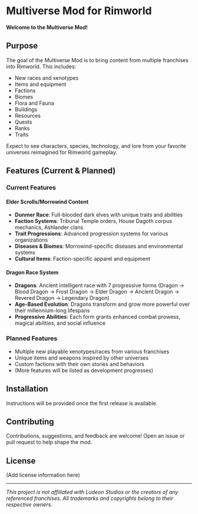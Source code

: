 # Multiverse Mod for Rimworld

**Welcome to the Multiverse Mod!**

## Purpose

The goal of the Multiverse Mod is to bring content from multiple franchises into Rimworld. This includes:

- New races and xenotypes
- Items and equipment
- Factions
- Biomes
- Flora and Fauna
- Buildings
- Resources
- Quests
- Ranks
- Traits

Expect to see characters, species, technology, and lore from your favorite universes reimagined for Rimworld gameplay.

## Features (Current & Planned)

### Current Features

#### Elder Scrolls/Morrowind Content
- **Dunmer Race**: Full-blooded dark elves with unique traits and abilities
- **Faction Systems**: Tribunal Temple orders, House Dagoth corpus mechanics, Ashlander clans
- **Trait Progressions**: Advanced progression systems for various organizations
- **Diseases & Biomes**: Morrowind-specific diseases and environmental systems
- **Cultural Items**: Faction-specific apparel and equipment

#### Dragon Race System  
- **Dragons**: Ancient intelligent race with 7 progressive forms (Dragon → Blood Dragon → Frost Dragon → Elder Dragon → Ancient Dragon → Revered Dragon → Legendary Dragon)
- **Age-Based Evolution**: Dragons transform and grow more powerful over their millennium-long lifespans
- **Progressive Abilities**: Each form grants enhanced combat prowess, magical abilities, and social influence

### Planned Features
- Multiple new playable xenotypes/races from various franchises
- Unique items and weapons inspired by other universes
- Custom factions with their own stories and behaviors
- (More features will be listed as development progresses)

## Installation

Instructions will be provided once the first release is available.

## Contributing

Contributions, suggestions, and feedback are welcome! Open an issue or pull request to help shape the mod.

## License

(Add license information here)

---

*This project is not affiliated with Ludeon Studios or the creators of any referenced franchises. All trademarks and copyrights belong to their respective owners.*
